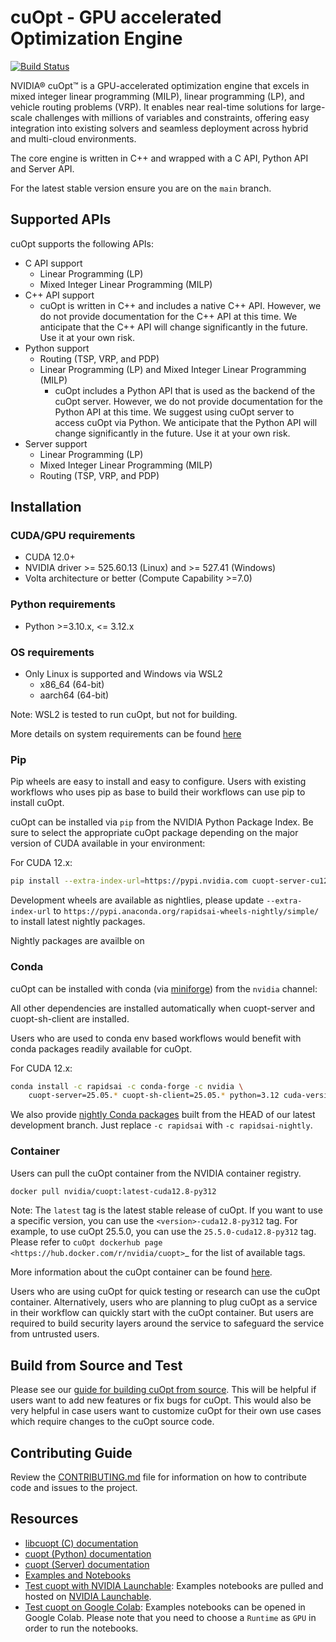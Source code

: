 # cuOpt - GPU accelerated Optimization Engine

[![Build Status](https://github.com/NVIDIA/cuopt/actions/workflows/build.yaml/badge.svg)](https://github.com/NVIDIA/cuopt/actions/workflows/build.yaml)

NVIDIA® cuOpt™ is a GPU-accelerated optimization engine that excels in mixed integer linear programming (MILP), linear programming (LP), and vehicle routing problems (VRP). It enables near real-time solutions for large-scale challenges with millions of variables and constraints, offering 
easy integration into existing solvers and seamless deployment across hybrid and multi-cloud environments.

The core engine is written in C++ and wrapped with a C API, Python API and Server API.

For the latest stable version ensure you are on the `main` branch.

## Supported APIs

cuOpt supports the following APIs:

- C API support
    - Linear Programming (LP)
    - Mixed Integer Linear Programming (MILP)
- C++ API support
    - cuOpt is written in C++ and includes a native C++ API. However, we do not provide documentation for the C++ API at this time. We anticipate that the C++ API will change significantly in the future. Use it at your own risk.
- Python support
    - Routing (TSP, VRP, and PDP)
    - Linear Programming (LP) and Mixed Integer Linear Programming (MILP)
        - cuOpt includes a Python API that is used as the backend of the cuOpt server. However, we do not provide documentation for the Python API at this time. We suggest using cuOpt server to access cuOpt via Python. We anticipate that the Python API will change significantly in the future. Use it at your own risk.
- Server support
    - Linear Programming (LP)
    - Mixed Integer Linear Programming (MILP)
    - Routing (TSP, VRP, and PDP)

## Installation

### CUDA/GPU requirements

* CUDA 12.0+
* NVIDIA driver >= 525.60.13 (Linux) and >= 527.41 (Windows)
* Volta architecture or better (Compute Capability >=7.0)

### Python requirements

* Python >=3.10.x, <= 3.12.x

### OS requirements

* Only Linux is supported and Windows via WSL2
    * x86_64 (64-bit)
    * aarch64 (64-bit)

Note: WSL2 is tested to run cuOpt, but not for building.

More details on system requirements can be found [here](https://docs.nvidia.com/cuopt/user-guide/latest/system-requirements.html)

### Pip

Pip wheels are easy to install and easy to configure. Users with existing workflows who uses pip as base to build their workflows can use pip to install cuOpt.

cuOpt can be installed via `pip` from the NVIDIA Python Package Index.
Be sure to select the appropriate cuOpt package depending
on the major version of CUDA available in your environment:

For CUDA 12.x:

```bash
pip install --extra-index-url=https://pypi.nvidia.com cuopt-server-cu12==25.5.* cuopt-sh-client==25.5.* nvidia-cuda-runtime-cu12==12.8.*
```

Development wheels are available as nightlies, please update `--extra-index-url` to `https://pypi.anaconda.org/rapidsai-wheels-nightly/simple/` to install latest nightly packages.

Nightly packages are availble on 

### Conda

cuOpt can be installed with conda (via [miniforge](https://github.com/conda-forge/miniforge)) from the `nvidia` channel:

All other dependencies are installed automatically when cuopt-server and cuopt-sh-client are installed.

Users who are used to conda env based workflows would benefit with conda packages readily available for cuOpt.

For CUDA 12.x:
```bash
conda install -c rapidsai -c conda-forge -c nvidia \
    cuopt-server=25.05.* cuopt-sh-client=25.05.* python=3.12 cuda-version=12.8
```

We also provide [nightly Conda packages](https://anaconda.org/rapidsai-nightly) built from the HEAD
of our latest development branch. Just replace `-c rapidsai` with `-c rapidsai-nightly`.

### Container 

Users can pull the cuOpt container from the NVIDIA container registry.

```bash
docker pull nvidia/cuopt:latest-cuda12.8-py312 
```

Note: The ``latest`` tag is the latest stable release of cuOpt. If you want to use a specific version, you can use the ``<version>-cuda12.8-py312`` tag. For example, to use cuOpt 25.5.0, you can use the ``25.5.0-cuda12.8-py312`` tag. Please refer to `cuOpt dockerhub page <https://hub.docker.com/r/nvidia/cuopt>`_ for the list of available tags.

More information about the cuOpt container can be found [here](https://docs.nvidia.com/cuopt/user-guide/latest/cuopt-server/quick-start.html#container-from-docker-hub).

Users who are using cuOpt for quick testing or research can use the cuOpt container. Alternatively, users who are planning to plug cuOpt as a service in their workflow can quickly start with the cuOpt container. But users are required to build security layers around the service to safeguard the service from untrusted users.

## Build from Source and Test

Please see our [guide for building cuOpt from source](CONTRIBUTING.md#setting-up-your-build-environment). This will be helpful if users want to add new features or fix bugs for cuOpt. This would also be very helpful in case users want to customize cuOpt for their own use cases which require changes to the cuOpt source code.

## Contributing Guide

Review the [CONTRIBUTING.md](CONTRIBUTING.md) file for information on how to contribute code and issues to the project.

## Resources

- [libcuopt (C) documentation](https://docs.nvidia.com/cuopt/user-guide/latest/cuopt-c/index.html)
- [cuopt (Python) documentation](https://docs.nvidia.com/cuopt/user-guide/latest/cuopt-python/index.html)
- [cuopt (Server) documentation](https://docs.nvidia.com/cuopt/user-guide/latest/cuopt-server/index.html)
- [Examples and Notebooks](https://github.com/NVIDIA/cuopt-examples)
- [Test cuopt with NVIDIA Launchable](https://brev.nvidia.com/launchable/deploy?launchableID=env-2qIG6yjGKDtdMSjXHcuZX12mDNJ): Examples notebooks are pulled and hosted on [NVIDIA Launchable](https://docs.nvidia.com/brev/latest/).
- [Test cuopt on Google Colab](https://colab.research.google.com/github/nvidia/cuopt-examples/): Examples notebooks can be opened in Google Colab. Please note that you need to choose a `Runtime` as `GPU` in order to run the notebooks.
